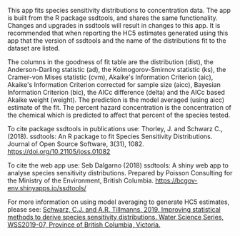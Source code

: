 This app fits species sensitivity distributions to concentration data. 
The app is built from the R package ssdtools, and shares the same functionality. 
Changes and upgrades in ssdtools will result in changes to this app. 
It is recommended that when reporting the HC5 estimates generated using this app that the version of ssdtools and the name of the distributions fit to the dataset are listed.

The columns in the goodness of fit table are the distribution (dist), the Anderson-Darling statistic (ad), the Kolmogorov-Smirnov statistic (ks), the Cramer-von Mises statistic (cvm), Akaike's Information Criterion (aic), Akaike's Information Criterion corrected for sample size (aicc), Bayesian Information Criterion (bic), the AICc difference (delta) and the AICc based Akaike weight (weight). 
The prediction is the model averaged (using aicc) estimate of the fit. 
The percent hazard concentration is the concentration of the chemical which is predicted to affect that percent of the species tested.

To cite package ssdtools in publications use:
Thorley, J. and Schwarz C., (2018). ssdtools: An R package to fit Species Sensitivity Distributions. Journal of Open Source Software, 3(31), 1082. https://doi.org/10.21105/joss.01082

To cite the web app use:
Seb Dalgarno (2018) ssdtools: A shiny web app to analyse species sensitivity distributions. Prepared by Poisson Consulting for the Ministry of the Environment, British Columbia. https://bcgov-env.shinyapps.io/ssdtools/

For more information on using model averaging to generate HC5 estimates, please see:
[Schwarz, C.J. and A.R. Tillmanns. 2019. Improving statistical methods to derive species sensitivity distributions. Water Science Series, WSS2019-07, Province of British Columbia, Victoria.](http://a100.gov.bc.ca/appsdata/acat/documents/r57400/2_1568399094009_8398900200.pdf)